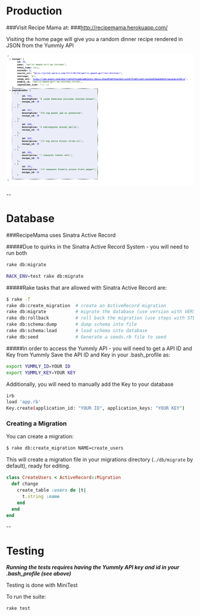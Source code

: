 # Production

###Visit Recipe Mama at:
###http://recipemama.herokuapp.com/

Visiting the home page will give you a random dinner recipe rendered in JSON from the Yummly API

![alt text](https://github.com/TheFridge/recipemama/blob/master/presentation/JSON_i1.png?raw=true, "JSON1")

--
# Database

###RecipeMama uses Sinatra Active Record

#####Due to quirks in the Sinatra Active Record System - you will need to run both

```sh
rake db:migrate
```
```sh
RACK_ENV=test rake db:migrate
```

#####Rake tasks that are allowed with Sinatra Active Record are:

```sh
$ rake -T
rake db:create_migration  # create an ActiveRecord migration
rake db:migrate           # migrate the database (use version with VERSION=n)
rake db:rollback          # roll back the migration (use steps with STEP=n)
rake db:schema:dump       # dump schema into file
rake db:schema:load       # load schema into database
rake db:seed              # Generate a seeds.rb file to seed
```

#####In order to access the Yummly API - you will need to get a API ID and Key from Yummly
Save the API ID and Key in your .bash_profile as:

```sh
export YUMMLY_ID=YOUR ID
export YUMMLY_KEY=YOUR KEY
```

Additionally, you will need to manually add the Key to your database

```sh
irb
load 'app.rb'
Key.create(application_id: "YOUR ID", application_keys: "YOUR KEY")
```

### Creating a Migration

You can create a migration:

```sh
$ rake db:create_migration NAME=create_users
```

This will create a migration file in your migrations directory (`./db/migrate`
by default), ready for editing.

```ruby
class CreateUsers < ActiveRecord::Migration
  def change
    create_table :users do |t|
      t.string :name
    end
  end
end
```

--
# Testing

***Running the tests requires having the Yummly API key and id in your .bash_profile (see above)***

Testing is done with MiniTest 

To run the suite:

```sh
rake test
```
